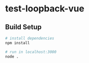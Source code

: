 # test-loopback-vue

## Build Setup

``` bash
# install dependencies
npm install

# run in localhost:3000
node .
```